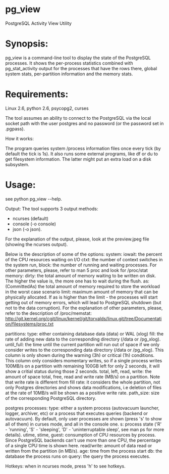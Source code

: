 pg_view
=======

PostgreSQL Activity View Utility

Synopsis:
========

pg_view is a command-line tool to display the state of the PostgreSQL processes.
It shows the per-process statistics combined with pg_stat_activity output for the processes
that have the rows there, global system stats, per-partition information and the memory stats.

Requirements:
============

Linux 2.6, python 2.6, psycopg2, curses

The tool assumes an ability to connect to the PostgreSQL via the local socket path with the user postgres and no password (or the password set in .pgpass).

How it works:

The program queries system /process information files once every tick (by default the tick is 1s). It also
runs some external programs, like df or du to get filesystem information. The latter might put an extra
load on a disk subsystem.

Usage:
======
see python pg_view --help.

Output:
The tool supports 3 output methods:
* ncurses (default)
* console (-o console)
* json (-o json).

For the explanation of the output, please, look at the preview.jpeg file (showing the ncurses output).

Below is the description of some of the options:
system:
	iowait: the percent of the CPU resources waiting on I/O
	ctxt: the number of context switches in the system
	run, block: the number of running and waiting processes.
	For other parameters, please, refer to man 5 proc and look for /proc/stat
memory:
    dirty: the total amount of memory waiting to be written on disk. The higher
    	   the value is, the more one has to wait during the flush.
    as:	   (CommittedAs) the total amount of memory required to store the workload
    		in the worst case scenario
    limit:	maximum amount of memory that can be physically allocated. If as is higher
    		than the limit - the processes will start getting out of memory errors,
    		which will lead to PostgreSQL shutdown (but not to the data corruption).
    For the explanation of other parameters, please, refer to the description of
    /proc/memstat:
    http://git.kernel.org/cgit/linux/kernel/git/torvalds/linux.git/tree/Documentation/filesystems/proc.txt

partitions:
	type: 		 either containing database data (data) or WAL (xlog)
	fill: 		 the rate of adding new data to the corresponding directory (/data or /pg_xlog).
	until_full:  the time until the current partition will run out of space if we only consider writes
				 to the corresponding data directory (/data or /pg_xlog). This column is only shown
				 during the warning (3h) or critical (1h) conditions. This column only considers momentary
				 writes, so if a single process writes 100MB/s on a partition with remaining 100GB left for
				 only 2 seconds, it will show a critial status during those 2 seconds.
	total, left,
	read, write: the amount of space total, free, read and write rate (MB/s) on a partition. Note that write
				 rate is different from fill rate: it considers the whole partition, not only Postgres
				 directories and shows data modifications, i.e deletion of files at the rate of 10MB/s will
				 be shown as a positive write rate.
	path_size:	 size of the corresponding PostgreSQL directory.

postgres processes:
	type:		 either a system process (autovacuum launcher, logger, archiver, etc) or a process that
				 executes queries (backend or autovacuum). By default, only user processes are shown (press
				 's' to show all of them) in curses mode, and all in the console one.
	s:			 process state ('R' - 'running', 'S' - 'sleeping', 'D' - 'uninterruptable sleep', see man ps
				 for more details).
	utime,
	stime,
	guest:		 consumption of CPU resources by process. Since PostgreSQL backends can't use more than one
				 CPU, the percentage of a single CPU time is shown here.
	read/write:  amount of data read or written from the partition (in MB/s).
	age:		 time from the process start
	db:			 the database the process runs on
	query:		 the query the process executes.


Hotkeys: when in ncurses mode, press 'h' to see hotkeys.
